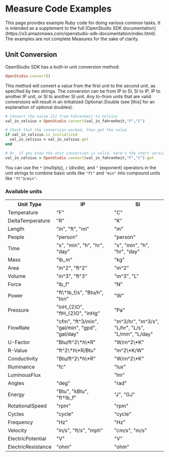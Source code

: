<h1>Measure Code Examples</h1>
This page provides example Ruby code for doing various common tasks. It is intended as a supplement to the full [OpenStudio SDK documentation](https://s3.amazonaws.com/openstudio-sdk-documentation/index.html). The examples are not complete Measures for the sake of clarity.

## Unit Conversion
OpenStudio SDK has a built-in unit conversion method:

```ruby
OpenStudio.convert()
```

This method will convert a value from the first unit to the second unit, as specified by two strings. The conversion can be from IP to SI, SI to IP, IP to another IP unit, or SI to another SI unit. Any to-from units that are valid conversions will result in an initialized Optional::Double (see [this] for an explanation of optional doubles).

```ruby
# Convert the value 212 from Fahrenheit to Celsius
val_in_celsius = OpenStudio.convert(val_in_fahrenheit,"F","C")

# Check that the conversion worked, then get the value
if val_in_celsius.is_initialized
  val_in_celsius = val_in_celsius.get
end
```

```ruby
# Or, if you know the unit conversion is valid, here's the short version
val_in_celsius = OpenStudio.convert(val_in_fahrenheit,"F","C").get
```

You can use the `*` (multiply), `/` (divide), and `^` (exponent) operators in the unit strings to combine basic units like `"ft"` and `"min"` into compound units like `"ft^3/min"`.

### Available units
<table class="table table-striped">
  <tr>
    <th>Unit Type</th>
    <th>IP</th>
    <th>SI</th>
  </tr>
  <tr>
    <td>Temperature</td>
    <td>"F"</td>
    <td>"C"</td>
  </tr>
  <tr>
    <td>DeltaTemperature</td>
    <td>"R"</td>
    <td>"K"</td>
  </tr>
  <tr>
    <td>Length</td>
    <td>"in", "ft", "mi"</td>
    <td>"m"</td>
  </tr>
  <tr>
    <td>People</td>
    <td>"person"</td>
    <td>"person"</td>
  </tr>
  <tr>
    <td>Time</td>
    <td>"s", "min", "h", "hr", "day"</td>
    <td>"s", "min", "h", "hr", "day"</td>
  </tr>
  <tr>
    <td>Mass</td>
    <td>"lb_m"</td>
    <td>"kg"</td>
  </tr>
  <tr>
    <td>Area</td>
    <td>"in^2", "ft^2"</td>
    <td>"m^2"</td>
  </tr>
  <tr>
    <td>Volume</td>
    <td>"in^3", "ft^3"</td>
    <td>"m^3", "L"</td>
  </tr>
  <tr>
    <td>Force</td>
    <td>"lb_f"</td>
    <td>"N"</td>
  </tr>
  <tr>
    <td>Power</td>
    <td>"ft\*lb_f/s", "Btu/h", "ton"</td>
    <td>"W"</td>
  </tr>
  <tr>
    <td>Pressure</td>
    <td>"inH_{2}O", "ftH_{2}O", "inHg"</td>
    <td>"Pa"</td>
  </tr>
  <tr>
    <td>FlowRate</td>
    <td>"cfm", "ft^3/min", "gal/min", "gpd", "gal/day"</td>
    <td>"m^3/hr", "m^3/s", "L/hr", "L/s", "L/min", "L/day"</td>
  </tr>
  <tr>
    <td>U-Factor</td>
    <td>"Btu/ft^2\*h\*R"</td>
    <td>"W/m^2\*K"</td>
  </tr>
  <tr>
    <td>R-Value</td>
    <td>"ft^2\*h\*R/Btu"</td>
    <td>"m^2\*K/W"</td>
  </tr>
  <tr>
    <td>Conductivity</td>
    <td>"Btu/ft^2\*h\*R"</td>
    <td>"W/m^2\*K"</td>
  </tr>
  <tr>
    <td>Illuminance</td>
    <td>"fc"</td>
    <td>"lux"</td>
  </tr>
  <tr>
    <td>LuminousFlux</td>
    <td></td>
    <td>"lm"</td>
  </tr>
  <tr>
    <td>Angles</td>
    <td>"deg"</td>
    <td>"rad"</td>
  </tr>
  <tr>
    <td>Energy</td>
    <td>"Btu", "kBtu", "ft*lb_f"</td>
    <td>"J", "GJ"</td>
  </tr>
  <tr>
    <td>RotationalSpeed</td>
    <td>"rpm"</td>
    <td>"rpm"</td>
  </tr>
  <tr>
    <td>Cycles</td>
    <td>"cycle"</td>
    <td>"cycle"</td>
  </tr>
  <tr>
    <td>Frequency</td>
    <td>"Hz"</td>
    <td>"Hz"</td>
  </tr>
  <tr>
    <td>Velocity</td>
    <td>"in/s", "ft/s", "mph"</td>
    <td>"cm/s", "m/s"</td>
  </tr>
  <tr>
    <td>ElectricPotential</td>
    <td>"V"</td>
    <td>"V"</td>
  </tr>
  <tr>
    <td>ElectricResistance</td>
    <td>"ohm"</td>
    <td>"ohm"</td>
  </tr>
</table>

